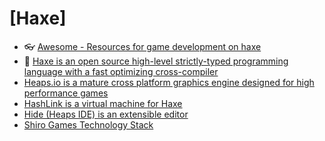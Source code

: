 # [Haxe]

- 👓 [Awesome - Resources for game development on haxe](https://github.com/Dvergar/awesome-haxe-gamedev)
- 🔸 [Haxe is an open source high-level strictly-typed programming language with a fast optimizing cross-compiler](https://haxe.org/)
- [Heaps.io is a mature cross platform graphics engine designed for high performance games](https://heaps.io/)
- [HashLink is a virtual machine for Haxe](https://hashlink.haxe.org/)
- [Hide (Heaps IDE) is an extensible editor](https://github.com/HeapsIO/hide)
- [Shiro Games Technology Stack](https://haxe.org/blog/shirogames-stack/)
